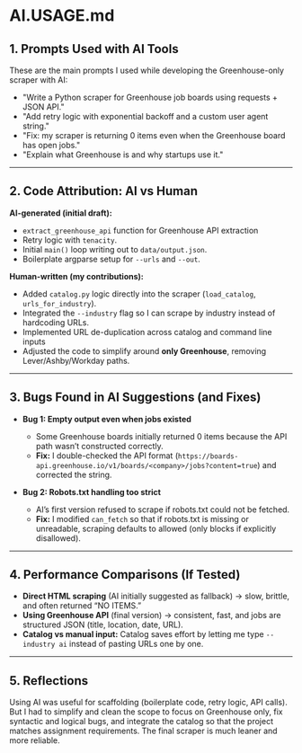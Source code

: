 # AI.USAGE.md
## 1. Prompts Used with AI Tools

These are the main prompts I used while developing the Greenhouse-only scraper with AI:

- "Write a Python scraper for Greenhouse job boards using requests + JSON API."
- "Add retry logic with exponential backoff and a custom user agent string."
- "Fix: my scraper is returning 0 items even when the Greenhouse board has open jobs."
- "Explain what Greenhouse is and why startups use it."

---

## 2. Code Attribution: AI vs Human

**AI-generated (initial draft):**
- `extract_greenhouse_api` function for Greenhouse API extraction
- Retry logic with `tenacity`.
- Initial `main()` loop writing out to `data/output.json`.
- Boilerplate argparse setup for `--urls` and `--out`.

**Human-written (my contributions):**
- Added `catalog.py` logic directly into the scraper (`load_catalog`, `urls_for_industry`).
- Integrated the `--industry` flag so I can scrape by industry instead of hardcoding URLs.
- Implemented URL de-duplication across catalog and command line inputs
- Adjusted the code to simplify around **only Greenhouse**, removing Lever/Ashby/Workday paths.

---

## 3. Bugs Found in AI Suggestions (and Fixes)


- **Bug 1: Empty output even when jobs existed**  
  - Some Greenhouse boards initially returned 0 items because the API path wasn’t constructed correctly.  
  - **Fix:** I double-checked the API format (`https://boards-api.greenhouse.io/v1/boards/<company>/jobs?content=true`) and corrected the string.

- **Bug 2: Robots.txt handling too strict**  
  - AI’s first version refused to scrape if robots.txt could not be fetched.  
  - **Fix:** I modified `can_fetch` so that if robots.txt is missing or unreadable, scraping defaults to allowed (only blocks if explicitly disallowed).

---

## 4. Performance Comparisons (If Tested)

- **Direct HTML scraping** (AI initially suggested as fallback) → slow, brittle, and often returned “NO ITEMS.”  
- **Using Greenhouse API** (final version) → consistent, fast, and jobs are structured JSON (title, location, date, URL).  
- **Catalog vs manual input:** Catalog saves effort by letting me type `--industry ai` instead of pasting URLs one by one.

---

## 5. Reflections

Using AI was useful for scaffolding (boilerplate code, retry logic, API calls). But I had to simplify and clean the scope to focus on Greenhouse only, fix syntactic and logical bugs, and integrate the catalog so that the project matches assignment requirements. The final scraper is much leaner and more reliable.
